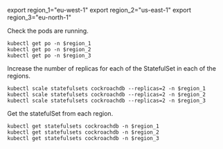 export region_1="eu-west-1"
export region_2="us-east-1"
export region_3="eu-north-1"


Check the pods are running.
```
kubectl get po -n $region_1
kubectl get po -n $region_2
kubectl get po -n $region_3
```

Increase the number of replicas for each of the StatefulSet in each of the regions.
```
kubectl scale statefulsets cockroachdb --replicas=2 -n $region_1
kubectl scale statefulsets cockroachdb --replicas=2 -n $region_2
kubectl scale statefulsets cockroachdb --replicas=2 -n $region_3
```

Get the statefulSet from each region.
```
kubectl get statefulsets cockroachdb -n $region_1
kubectl get statefulsets cockroachdb -n $region_2
kubectl get statefulsets cockroachdb -n $region_3
```